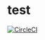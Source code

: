 # test

[![CircleCI](https://circleci.com/gh/circleci/circleci-project-setup/tree/teesloane-patch-5.svg?style=svg)](https://circleci.com/gh/circleci/circleci-docs/?branch=circleci-project-setup)
